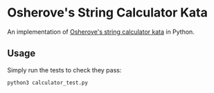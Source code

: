 # Osherove's String Calculator Kata

An implementation of [Osherove's string calculator kata](https://osherove.com/tdd-kata-1) in Python.

## Usage

Simply run the tests to check they pass:

```
python3 calculator_test.py
```
